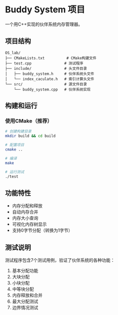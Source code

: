 # Buddy System 项目

一个用C++实现的伙伴系统内存管理器。

## 项目结构

```
OS_lab/
├── CMakeLists.txt          # CMake构建文件
├── test.cpp               # 测试程序
├── include/               # 头文件目录
│   ├── buddy_system.h     # 伙伴系统头文件
│   └── index_caculate.h   # 索引计算头文件
└── src/                   # 源文件目录
    └── buddy_system.cpp   # 伙伴系统实现
```

## 构建和运行

### 使用CMake（推荐）

```bash
# 创建构建目录
mkdir build && cd build

# 配置项目
cmake ..

# 编译
make

# 运行测试
./test
```

## 功能特性

- 内存分配和释放
- 自动内存合并
- 内存大小查询
- 可视化内存树显示
- 支持0字节分配（转换为1字节）

## 测试说明

测试程序包含7个测试用例，验证了伙伴系统的各种功能：
1. 基本分配功能
2. 大块分配
3. 小块分配
4. 中等块分配
5. 内存释放和合并
6. 最大分配测试
7. 边界情况测试
